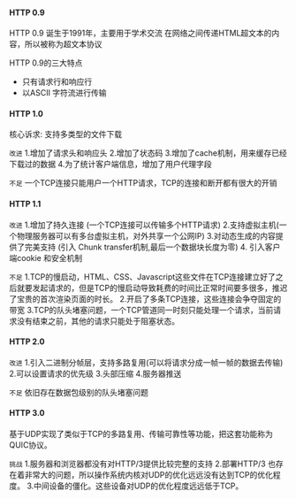 
#### HTTP 0.9
HTTP 0.9 诞生于1991年，主要用于学术交流
在网络之间传递HTML超文本的内容，所以被称为超文本协议

HTTP 0.9的三大特点
* 只有请求行和响应行
* 以ASCII 字符流进行传输

#### HTTP 1.0
核心诉求: 支持多类型的文件下载

`改进`
1.增加了请求头和响应头
2.增加了状态码
3.增加了cache机制，用来缓存已经下载过的数据
4.为了统计客户端信息，增加了用户代理字段

`不足`
一个TCP连接只能用户一个HTTP请求，TCP的连接和断开都有很大的开销

#### HTTP 1.1

`改进`
1.增加了持久连接 (一个TCP连接可以传输多个HTTP请求)
2.支持虚拟主机(一个物理服务器可以有多台虚拟主机，对外共享一个公网IP)
3.对动态生成的内容提供了完美支持 (引入 Chunk transfer机制,最后一个数据块长度为零)
4. 引入客户端cookie 和安全机制

`不足`
1.TCP的慢启动，HTML、CSS、Javascript这些文件在TCP连接建立好了之后就要发起请求的，但是TCP的慢启动导致耗费的时间比正常时间要多很多，推迟了宝贵的首次渲染页面的时长。
2.开启了多条TCP连接，这些连接会争夺固定的带宽
3.TCP的队头堵塞问题，一个TCP管道同一时刻只能处理一个请求，当前请求没有结束之前，其他的请求只能处于阻塞状态。

#### HTTP 2.0
`改进`
1.引入二进制分帧层，支持多路复用(可以将请求分成一帧一帧的数据去传输)
2.可以设置请求的优先级
3.头部压缩
4.服务器推送

`不足`
依旧存在数据包级别的队头堵塞问题

#### HTTP 3.0
基于UDP实现了类似于TCP的多路复用、传输可靠性等功能，把这套功能称为QUIC协议。

`挑战`
1.服务器和浏览器都没有对HTTP/3提供比较完整的支持
2.部署HTTP/3 也存在着非常大的问题，所以操作系统内核对UDP的优化远远没有达到TCP的优化程度。
3.中间设备的僵化。这些设备对UDP的优化程度远远低于TCP。